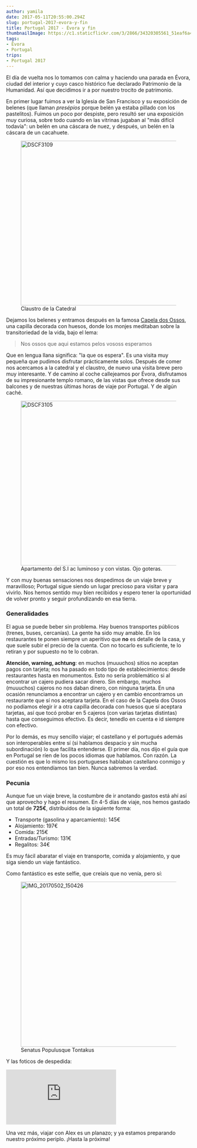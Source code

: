 ```yaml
---
author: yamila
date: 2017-05-11T20:55:00.294Z
slug: portugal-2017-evora-y-fin
title: Portugal 2017 - Évora y fin
thumbnailImage: https://c1.staticflickr.com/3/2866/34320305561_51eaf6a493_c.jpg
tags:
- Évora
- Portugal
trips:
- Portugal 2017
---
```


El día de vuelta nos lo tomamos con calma y haciendo una parada en Évora, ciudad del interior y cuyo casco histórico fue declarado Patrimonio de la Humanidad. Así que decidimos ir a por nuestro trocito de patrimonio.

En primer lugar fuimos a ver la Iglesia de San Francisco y su exposición de belenes (que llaman <em>presépios</em> porque belén ya estaba pillado con los pastelitos). Fuimos un poco por despiste, pero resultó ser una exposición muy curiosa, sobre todo cuando en las vitrinas jugaban al "más difícil todavía": un belén en una cáscara de nuez, y después, un belén en la cáscara de un cacahuete.

<figure>
<img src="https://c1.staticflickr.com/5/4191/34291273632_a7972c357e_c.jpg" width="800" height="449" alt="DSCF3109">
<figcaption>Claustro de la Catedral</figcaption>
</figure>

Dejamos los belenes y entramos después en la famosa <a href="https://www.google.es/search?q=capela+dos+ossos&client=firefox-b-ab&source=lnms&tbm=isch&sa=X&ved=0ahUKEwjoxNWj3OjTAhXEOxoKHYPMA5MQ_AUICigB" target="_new">Capela dos Ossos</a>, una capilla decorada con huesos, donde los monjes meditaban sobre la transitoriedad de la vida, bajo el lema:

<blockquote>Nos ossos que aqui estamos pelos vososs esperamos</blockquote>

Que en lengua llana significa: "la que os espera". Es una visita muy pequeña que pudimos disfrutar prácticamente solos. Después de comer nos acercamos a la catedral y el claustro, de nuevo una visita breve pero muy interesante. Y de camino al coche callejeamos por Évora, disfrutamos de su impresionante templo romano, de las vistas que ofrece desde sus balcones y de nuestras últimas horas de viaje por Portugal. Y de algún caché.

<figure>
<img src="https://c1.staticflickr.com/3/2866/34320305561_51eaf6a493_c.jpg" width="800" height="449" alt="DSCF3105">
<figcaption>Apartamento del S.I ac luminoso y con vistas. Ojo goteras.</figcaption>
</figure>

Y con muy buenas sensaciones nos despedimos de un viaje breve y maravilloso; Portugal sigue siendo un lugar precioso para visitar y para vivirlo. Nos hemos sentido muy bien recibidos y espero tener la oportunidad de volver pronto y seguir profundizando en esa tierra.

<h3>Generalidades</h3>

El agua se puede beber sin problema. Hay buenos transportes públicos (trenes, buses, cercanías). La gente ha sido muy amable. En los restaurantes te ponen siempre un aperitivo que <strong>no</strong> es detalle de la casa, y que suele subir el precio de la cuenta. Con no tocarlo es suficiente, te lo retiran y por supuesto no te lo cobran.

<strong>Atención, warning, achtung</strong>: en muchos (muuuchos) sitios no aceptan pagos con tarjeta; nos ha pasado en todo tipo de establecimientos: desde restaurantes hasta en monumentos. Esto no sería problemático si al encontrar un cajero pudiera sacar dinero. Sin embargo, muchos (muuuchos) cajeros no nos daban dinero, con ninguna tarjeta. En una ocasión renunciamos a encontrar un cajero y en cambio encontramos un restaurante que sí nos aceptara tarjeta. En el caso de la Capela dos Ossos no podíamos elegir ir a otra capilla decorada con huesos que sí aceptara tarjetas, así que tocó probar en 5 cajeros (con varias tarjetas distintas) hasta que conseguimos efectivo. Es decir, tenedlo en cuenta e id siempre con efectivo.

Por lo demás, es muy sencillo viajar; el castellano y el portugués además son interoperables entre sí (si hablamos despacio y sin mucha subordinación) lo que facilita entenderse. El primer día, nos dijo el guía que en Portugal se ríen de los pocos idiomas que hablamos. Con razón. La cuestión es que lo mismo los portugueses hablaban castellano conmigo y por eso nos entendíamos tan bien. Nunca sabremos la verdad.

<h3>Pecunia</h3>

Aunque fue un viaje breve, la costumbre de ir anotando gastos está ahí así que aprovecho y hago el resumen. En 4-5 días de viaje, nos hemos gastado un total de <strong>725€</strong>, distribuidos de la siguiente forma:

<ul>
<li>Transporte (gasolina y aparcamiento): 145€</li>
<li>Alojamiento: 197€</li>
<li>Comida: 215€</li>
<li>Entradas/Turismo: 131€</li>
<li>Regalitos: 34€</li>
</ul>

Es muy fácil abaratar el viaje en transporte, comida y alojamiento, y que siga siendo un viaje fantástico.

Como fantástico es este selfie, que creíais que no venía, pero sí:

<figure>
<img src="https://c1.staticflickr.com/5/4159/34452296905_aabfe56d4c_c.jpg" width="800" height="450" alt="IMG_20170502_150426">
<figcaption>Senatus Populusque Tontakus</figcaption>
</figure>

Y las foticos de despedida:

<div class='embed-container'><iframe src='https://www.flickr.com/photos/125687915@N08/albums/72157681295812741/player' frameborder='0' allowfullscreen webkitallowfullscreen mozallowfullscreen oallowfullscreen msallowfullscreen></iframe></div>

Una vez más, viajar con Alex es un planazo; y ya estamos preparando nuestro próximo periplo. ¡Hasta la próxima!
